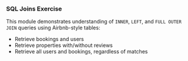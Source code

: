 ### SQL Joins Exercise

This module demonstrates understanding of `INNER`, `LEFT`, and `FULL OUTER JOIN` queries using Airbnb-style tables:

- Retrieve bookings and users
- Retrieve properties with/without reviews
- Retrieve all users and bookings, regardless of matches
